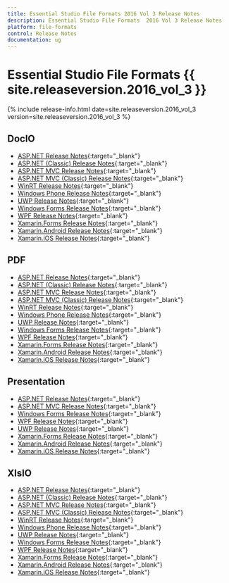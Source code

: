 ```yaml
---
title: Essential Studio File Formats 2016 Vol 3 Release Notes
description: Essential Studio File Formats  2016 Vol 3 Release Notes
platform: file-formats
control: Release Notes
documentation: ug
---
```


# Essential Studio File Formats {{ site.releaseversion.2016_vol_3  }}

{% include release-info.html date=site.releaseversion.2016_vol_3 version=site.releaseversion.2016_vol_3 %} 

## DocIO

* [ASP.NET Release Notes](/aspnet/release-notes/v14.3.0.49#docio){:target="_blank"}
* [ASP.NET (Classic) Release Notes](/aspnet-classic/release-notes/v14.3.0.49#docio){:target="_blank"}
* [ASP.NET MVC Release Notes](/aspnetmvc/release-notes/v14.3.0.49#docio){:target="_blank"}
* [ASP.NET MVC (Classic) Release Notes](/aspnetmvc-classic/release-notes/v14.3.0.49#docio){:target="_blank"}
* [WinRT Release Notes](/winrt/release-notes/v14.3.0.49#docio){:target="_blank"}
* [Windows Phone Release Notes](/wp8/release-notes/wp-winrt/v14.3.0.49#docio){:target="_blank"}
* [UWP Release Notes](/uwp/release-notes/v14.3.0.49#docio){:target="_blank"}
* [Windows Forms Release Notes](/windowsforms/release-notes/v14.3.0.49#docio){:target="_blank"}
* [WPF Release Notes](/wpf/release-notes/v14.3.0.49#docio){:target="_blank"}
* [Xamarin.Forms Release Notes](/xamarin/release-notes/v14.3.0.49#docio){:target="_blank"}
* [Xamarin.Android Release Notes](/xamarin-android/release-notes/v14.3.0.49#docio){:target="_blank"}
* [Xamarin.iOS Release Notes](/xamarin-ios/release-notes/v14.3.0.49#docio){:target="_blank"}

## PDF

* [ASP.NET Release Notes](/aspnet/release-notes/v14.3.0.49#pdf){:target="_blank"}
* [ASP.NET (Classic) Release Notes](/aspnet-classic/release-notes/v14.3.0.49#pdf){:target="_blank"}
* [ASP.NET MVC Release Notes](/aspnetmvc/release-notes/v14.3.0.49#pdf){:target="_blank"}
* [ASP.NET MVC (Classic) Release Notes](/aspnetmvc-classic/release-notes/v14.3.0.49#pdf){:target="_blank"}
* [WinRT Release Notes](/winrt/release-notes/v14.3.0.49#pdf){:target="_blank"}
* [Windows Phone Release Notes](/wp8/release-notes/wp-winrt/v14.3.0.49#pdf){:target="_blank"}
* [UWP Release Notes](/uwp/release-notes/v14.3.0.49#pdf){:target="_blank"}
* [Windows Forms Release Notes](/windowsforms/release-notes/v14.3.0.49#pdf){:target="_blank"}
* [WPF Release Notes](/wpf/release-notes/v14.3.0.49#pdf){:target="_blank"}
* [Xamarin.Forms Release Notes](/xamarin/release-notes/v14.3.0.49#pdf){:target="_blank"}
* [Xamarin.Android Release Notes](/xamarin-android/release-notes/v14.3.0.49#pdf){:target="_blank"}
* [Xamarin.iOS Release Notes](/xamarin-ios/release-notes/v14.3.0.49#pdf){:target="_blank"}

## Presentation

* [ASP.NET Release Notes](/aspnet/release-notes/v14.3.0.49#presentation){:target="_blank"}
* [ASP.NET MVC Release Notes](/aspnetmvc/release-notes/v14.3.0.49#presentation){:target="_blank"}
* [Windows Forms Release Notes](/windowsforms/release-notes/v14.3.0.49#presentation){:target="_blank"}
* [WPF Release Notes](/wpf/release-notes/v14.3.0.49#presentation){:target="_blank"}
* [UWP Release Notes](/uwp/release-notes/v14.3.0.49#presentation){:target="_blank"}
* [Xamarin.Forms Release Notes](/xamarin/release-notes/v14.3.0.49#presentation){:target="_blank"}
* [Xamarin.Android Release Notes](/xamarin-android/release-notes/v14.3.0.49#presentation){:target="_blank"}
* [Xamarin.iOS Release Notes](/xamarin-ios/release-notes/v14.3.0.49#presentation){:target="_blank"}

## XlsIO

* [ASP.NET Release Notes](/aspnet/release-notes/v14.3.0.49#xlsio){:target="_blank"}
* [ASP.NET (Classic) Release Notes](/aspnet-classic/release-notes/v14.3.0.49#xlsio){:target="_blank"}
* [ASP.NET MVC Release Notes](/aspnetmvc/release-notes/v14.3.0.49#xlsio){:target="_blank"}
* [ASP.NET MVC (Classic) Release Notes](/aspnetmvc-classic/release-notes/v14.3.0.49#xlsio){:target="_blank"}
* [WinRT Release Notes](/winrt/release-notes/v14.3.0.49#xlsio){:target="_blank"}
* [Windows Phone Release Notes](/wp8/release-notes/wp-winrt/v14.3.0.49#xlsio){:target="_blank"}
* [UWP Release Notes](/uwp/release-notes/v14.3.0.49#xlsio){:target="_blank"}
* [Windows Forms Release Notes](/windowsforms/release-notes/v14.3.0.49#xlsio){:target="_blank"}
* [WPF Release Notes](/wpf/release-notes/v14.3.0.49#xlsio){:target="_blank"}
* [Xamarin.Forms Release Notes](/xamarin/release-notes/v14.3.0.49#xlsio){:target="_blank"}
* [Xamarin.Android Release Notes](/xamarin-android/release-notes/v14.3.0.49#xlsio){:target="_blank"}
* [Xamarin.iOS Release Notes](/xamarin-ios/release-notes/v14.3.0.49#xlsio){:target="_blank"}
